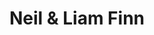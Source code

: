 ---
title: "Neil & Liam Finn"
summary: "Collaborative group with father and son duo and ."
slug: "neil-liam-finn"
image: "neil-liam-finn.jpg"
apple_music_artist_url: "https://music.apple.com/gb/artist/neil-liam-finn/1384347401"
wikipedia_url: "none"
---